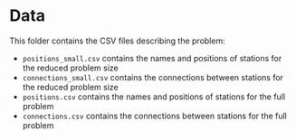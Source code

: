 # Data

This folder contains the CSV files describing the problem:

* `positions_small.csv` contains the names and positions of stations for the reduced problem size
* `connections_small.csv` contains the connections between stations for the reduced problem size
* `positions.csv` contains the names and positions of stations for the full problem
* `connections.csv` contains the connections between stations for the full problem